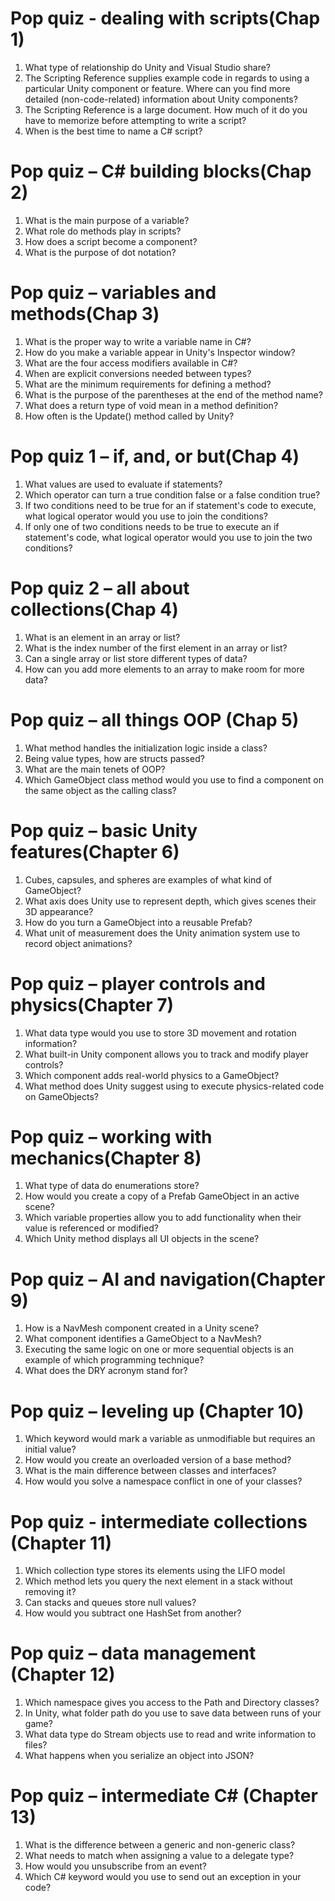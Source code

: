 # Pop quiz - dealing with scripts(Chap 1)
1. What type of relationship do Unity and Visual Studio share?
2. The Scripting Reference supplies example code in regards to using a 
particular Unity component or feature. Where can you find more detailed 
(non-code-related) information about Unity components?
3. The Scripting Reference is a large document. How much of it do you have to 
memorize before attempting to write a script?
4. When is the best time to name a C# script?
# Pop quiz – C# building blocks(Chap 2)
1. What is the main purpose of a variable?
2. What role do methods play in scripts?
3. How does a script become a component?
4. What is the purpose of dot notation?
# Pop quiz – variables and methods(Chap 3)
1. What is the proper way to write a variable name in C#?
2. How do you make a variable appear in Unity's Inspector window?
3. What are the four access modifiers available in C#?
4. When are explicit conversions needed between types?
5. What are the minimum requirements for defining a method?
6. What is the purpose of the parentheses at the end of the method name?
7. What does a return type of void mean in a method definition?
8. How often is the Update() method called by Unity? 
# Pop quiz 1 – if, and, or but(Chap 4)
1. What values are used to evaluate if statements?
2. Which operator can turn a true condition false or a false condition true?
3. If two conditions need to be true for an if statement's code to execute, what 
logical operator would you use to join the conditions?
4. If only one of two conditions needs to be true to execute an if statement's 
code, what logical operator would you use to join the two conditions?
# Pop quiz 2 – all about collections(Chap 4)
1. What is an element in an array or list?
2. What is the index number of the first element in an array or list?
3. Can a single array or list store different types of data?
4. How can you add more elements to an array to make room for more data? 
# Pop quiz – all things OOP (Chap 5)
1. What method handles the initialization logic inside a class?
2. Being value types, how are structs passed?
3.  What are the main tenets of OOP?
4. Which GameObject class method would you use to find a component on the 
same object as the calling class?
# Pop quiz – basic Unity features(Chapter 6)
1. Cubes, capsules, and spheres are examples of what kind of GameObject?
2. What axis does Unity use to represent depth, which gives scenes their 3D 
appearance? 
3. How do you turn a GameObject into a reusable Prefab?
4. What unit of measurement does the Unity animation system use to record 
object animations?
# Pop quiz – player controls and physics(Chapter 7)
1. What data type would you use to store 3D movement and rotation 
information?
2. What built-in Unity component allows you to track and modify player 
controls?
3. Which component adds real-world physics to a GameObject?
4. What method does Unity suggest using to execute physics-related code on 
GameObjects?
# Pop quiz – working with mechanics(Chapter 8)
1. What type of data do enumerations store?
2. How would you create a copy of a Prefab GameObject in an active scene?
3. Which variable properties allow you to add functionality when their value is 
referenced or modified?
4. Which Unity method displays all UI objects in the scene?
# Pop quiz – AI and navigation(Chapter 9)
1. How is a NavMesh component created in a Unity scene?
2. What component identifies a GameObject to a NavMesh?
3. Executing the same logic on one or more sequential objects is an example of 
which programming technique?
4. What does the DRY acronym stand for?
# Pop quiz – leveling up (Chapter 10)
1. Which keyword would mark a variable as unmodifiable but requires an 
initial value?
2. How would you create an overloaded version of a base method?
3. What is the main difference between classes and interfaces?
4. How would you solve a namespace conflict in one of your classes?
# Pop quiz - intermediate collections (Chapter 11)
1. Which collection type stores its elements using the LIFO model
2. Which method lets you query the next element in a stack without removing 
it?
3. Can stacks and queues store null values?
4. How would you subtract one HashSet from another?
# Pop quiz – data management (Chapter 12)
1. Which namespace gives you access to the Path and Directory classes?
2. In Unity, what folder path do you use to save data between runs of your 
game?
3. What data type do Stream objects use to read and write information to files?
4. What happens when you serialize an object into JSON?
# Pop quiz – intermediate C# (Chapter 13)
1. What is the difference between a generic and non-generic class?
2. What needs to match when assigning a value to a delegate type?
3. How would you unsubscribe from an event?
4. Which C# keyword would you use to send out an exception in your code?

